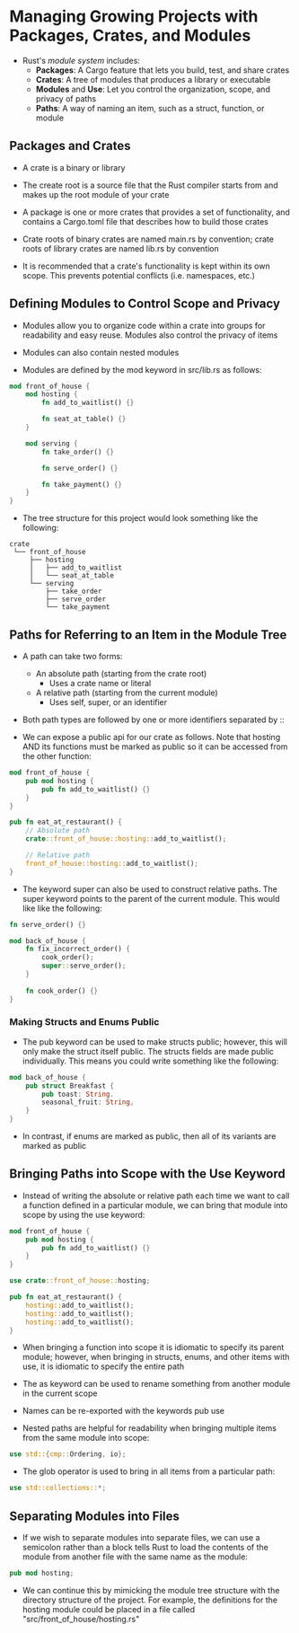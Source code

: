 # Managing Growing Projects with Packages, Crates, and Modules

- Rust's _module system_ includes:
    - **Packages**: A Cargo feature that lets you build, test, and share crates
    - **Crates**: A tree of modules that produces a library or executable
    - **Modules** and **Use**: Let you   control the organization, scope, and privacy of paths
    - **Paths**: A way of naming an item, such as a struct, function, or module

## Packages and Crates

- A crate is a binary or library

- The create root is a source file that the Rust compiler starts from and makes up the
root module of your crate
 
- A package is one or more crates that provides a set of functionality, and contains a
Cargo.toml file that describes how to build those crates

- Crate roots of binary crates are named main.rs by convention; crate roots of library
crates are named lib.rs by convention

- It is recommended that a crate's functionality is kept within its own scope. This prevents
potential conflicts (i.e. namespaces, etc.)


## Defining Modules to Control Scope and Privacy

- Modules allow you to organize code within a crate into groups for readability and easy reuse.
Modules also control the privacy of items

- Modules can also contain nested modules

- Modules are defined by the mod keyword in src/lib.rs as follows:

```rust
mod front_of_house {
    mod hosting {
        fn add_to_waitlist() {}

        fn seat_at_table() {}
    }

    mod serving {
        fn take_order() {}

        fn serve_order() {}

        fn take_payment() {}
    }
}
```

- The tree structure for this project would look something like the following:

```
crate
 └── front_of_house
     ├── hosting
     │   ├── add_to_waitlist
     │   └── seat_at_table
     └── serving
         ├── take_order
         ├── serve_order
         └── take_payment
```

## Paths for Referring to an Item in the Module Tree

- A path can take two forms:
    - An absolute path (starting from the crate root)
        - Uses a crate name or literal
    - A relative path (starting from the current module)
        - Uses self, super, or an identifier

- Both path types are followed by one or more identifiers separated by ::

- We can expose a public api for our crate as follows. Note that hosting AND its functions must
be marked as public so it can be accessed from the other function:

```rust
mod front_of_house {
    pub mod hosting {
        pub fn add_to_waitlist() {}
    }
}

pub fn eat_at_restaurant() {
    // Absolute path
    crate::front_of_house::hosting::add_to_waitlist();

    // Relative path
    front_of_house::hosting::add_to_waitlist();
}
```

- The keyword super can also be used to construct relative paths. The super keyword
points to the parent of the current module. This would like like the following:

```rust
fn serve_order() {}

mod back_of_house {
    fn fix_incorrect_order() {
        cook_order();
        super::serve_order();
    }
    
    fn cook_order() {}
}
```

### Making Structs and Enums Public

- The pub keyword can be used to make structs public; however, this will only make the
struct itself public. The structs fields are made public individually. This means you
could write something like the following:

```rust
mod back_of_house {
    pub struct Breakfast {
        pub toast: String.
        seasonal_fruit: String,
    }
}
```

- In contrast, if enums are marked as public, then all of its variants are marked as public

## Bringing Paths into Scope with the Use Keyword

- Instead of writing the absolute or relative path each time we want to call a function
defined in a particular module, we can bring that module into scope by using the use keyword:

```rust
mod front_of_house {
    pub mod hosting {
        pub fn add_to_waitlist() {}
    }
}

use crate::front_of_house::hosting;

pub fn eat_at_restaurant() {
    hosting::add_to_waitlist();
    hosting::add_to_waitlist();
    hosting::add_to_waitlist();
}
```

- When bringing a function into scope it is idiomatic to specify its parent module; however,
when bringing in structs, enums, and other items with use, it is idiomatic to specify the entire
path

- The as keyword can be used to rename something from another module in the current scope

- Names can be re-exported with the keywords pub use

- Nested paths are helpful for readability when bringing multiple items from the same module into
scope:

```rust
use std::{cmp::Ordering, io};
```

- The glob operator is used to bring in all items from a particular path:

```rust
use std::collections::*;
```

## Separating Modules into Files

- If we wish to separate modules into separate files, we can use a semicolon rather than
a block tells Rust to load the contents of the module from another file with the same
name as the module:

```rust
pub mod hosting;
```

- We can continue this by mimicking the module tree structure with the directory structure
of the project. For example, the definitions for the hosting module could be placed in a
file called "src/front_of_house/hosting.rs"
